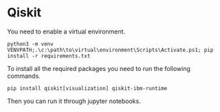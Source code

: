 # Qiskit

You need to enable a virtual environment.

```shell
python3 -m venv VENVPATH;.\c:\path\to\virtual\environment\Scripts\Activate.ps1; pip install -r requirements.txt
```

To install all the required packages you need to run the following commands.

```shell
pip install qiskit[visualization] qiskit-ibm-runtime
```

Then you can run it through jupyter notebooks.
